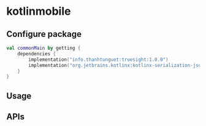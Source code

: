 kotlinmobile
============

## Configure package

```kotlin
val commonMain by getting {
    dependencies {
        implementation("info.thanhtunguet:truesight:1.0.0")
        implementation("org.jetbrains.kotlinx:kotlinx-serialization-json:1.4.1")
    }
}
```

## Usage

## APIs
